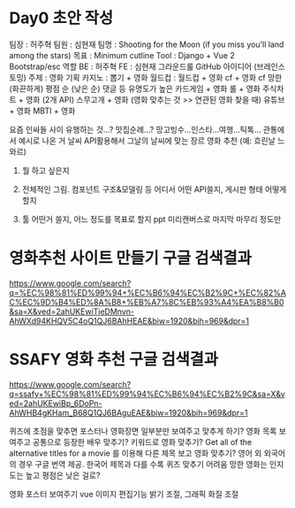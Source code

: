 # Day0 초안 작성
팀장 : 허주혁
팀원 : 심현재
팀명 : Shooting for the Moon (if you miss you'll land among the stars)
목표 : Minimum cutline
Tool : Django + Vue 2 
Bootstrap/esc
역할
BE : 허주혁
FE : 심현재
그라운드룰
GitHub
아이디어 (브레인스토밍)
주제 : 영화
기획 
카지노 : 뽑기 + 영화
월드컵 : 월드컵 + 영화
cf + 영화
cf
망한 (화끈하게)
평점 순 (낮은 순)
댓글 등 유명도가 높은
카드게임 + 영화
롤 + 영화
주식차트 + 영화 (2개 API)
스무고개 + 영화 (영화 맞추는 것 >> 연관된 영화 찾을 때)
유튜브 + 영화
MBTI + 영화

요즘 인싸들 사이 유행하는 것...?
맛집순례...? 망고빙수...인스타...여행...틱톡...
관통에서 예시로 나온 거 날씨 API활용해서 그날의 날씨에 맞는 장르 영화 추천
(예: 흐린날 느와르)


1. 뭘 하고 싶은지

2. 전체적인 그림. 컴포넌트 구조&모델링 등
어디서 어떤 API쓸지, 게시판 형태 어떻게 할지

3. 툴 어떤거 쓸지, 어느 정도를 목표로 할지
ppt 미리캔버스로 마지막 마무리 정도만


# 영화추천 사이트 만들기 구글 검색결과
https://www.google.com/search?q=%EC%98%81%ED%99%94+%EC%B6%94%EC%B2%9C+%EC%82%AC%EC%9D%B4%ED%8A%B8+%EB%A7%8C%EB%93%A4%EA%B8%B0&sa=X&ved=2ahUKEwiTjeDMnvn-AhWXd94KHQV5C4oQ1QJ6BAhHEAE&biw=1920&bih=969&dpr=1

# SSAFY 영화 추천 구글 검색결과
https://www.google.com/search?q=ssafy+%EC%98%81%ED%99%94%EC%B6%94%EC%B2%9C&sa=X&ved=2ahUKEwiBp_6DoPn-AhWHB4gKHam_B68Q1QJ6BAguEAE&biw=1920&bih=969&dpr=1

퀴즈에 초점을 맞추면 포스터나 영화장면 일부분만 보여주고 맞추게 하기?
영화 목록 보여주고 공통으로 등장한 배우 맞추기?
키워드로 영화 맞추기?
Get all of the alternative titles for a movie 를 이용해 다른 제목 보고 영화 맞추기? 영어 외 외국어의 경우
구글 번역 제공. 한국어 제목과 다를 수록 퀴즈 맞추기 어려움
망한 영화는 인지도는 높고 평점은 낮은 걸로?

영화 포스터 보여주기 vue 이미지 편집기능 밝기 조절, 그래픽 화질 조절